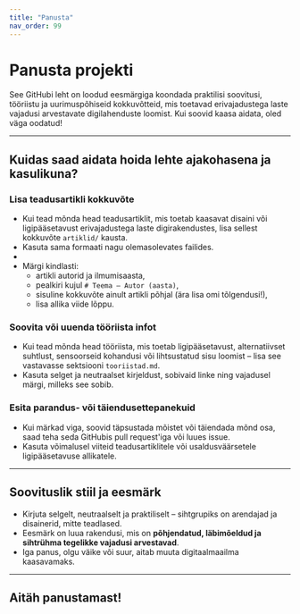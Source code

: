 ```yaml
---
title: "Panusta"
nav_order: 99
---
```


# Panusta projekti

See GitHubi leht on loodud eesmärgiga koondada praktilisi soovitusi, tööriistu ja uurimuspõhiseid kokkuvõtteid, mis toetavad erivajadustega laste vajadusi arvestavate digilahenduste loomist. Kui soovid kaasa aidata, oled väga oodatud!

---

## Kuidas saad aidata hoida lehte ajakohasena ja kasulikuna?

### Lisa teadusartikli kokkuvõte
- Kui tead mõnda head teadusartiklit, mis toetab kaasavat disaini või ligipääsetavust erivajadustega laste digirakendustes, lisa sellest kokkuvõte `artiklid/` kausta.
- Kasuta sama formaati nagu olemasolevates failides.
- 
- Märgi kindlasti:
  - artikli autorid ja ilmumisaasta,
  - pealkiri kujul `# Teema – Autor (aasta)`,
  - sisuline kokkuvõte ainult artikli põhjal (ära lisa omi tõlgendusi!),
  - lisa allika viide lõppu.

### Soovita või uuenda tööriista infot
- Kui tead mõnda head tööriista, mis toetab ligipääsetavust, alternatiivset suhtlust, sensoorseid kohandusi või lihtsustatud sisu loomist – lisa see vastavasse sektsiooni `tooriistad.md`.
- Kasuta selget ja neutraalset kirjeldust, sobivaid linke ning vajadusel märgi, milleks see sobib.

### Esita parandus- või täiendusettepanekuid
- Kui märkad viga, soovid täpsustada mõistet või täiendada mõnd osa, saad teha seda GitHubis pull request'iga või luues issue.
- Kasuta võimalusel viiteid teadusartiklitele või usaldusväärsetele ligipääsetavuse allikatele.

---

## Soovituslik stiil ja eesmärk
- Kirjuta selgelt, neutraalselt ja praktiliselt – sihtgrupiks on arendajad ja disainerid, mitte teadlased.
- Eesmärk on luua rakendusi, mis on **põhjendatud, läbimõeldud ja sihtrühma tegelikke vajadusi arvestavad**.
- Iga panus, olgu väike või suur, aitab muuta digitaalmaailma kaasavamaks.

---

## Aitäh panustamast!


